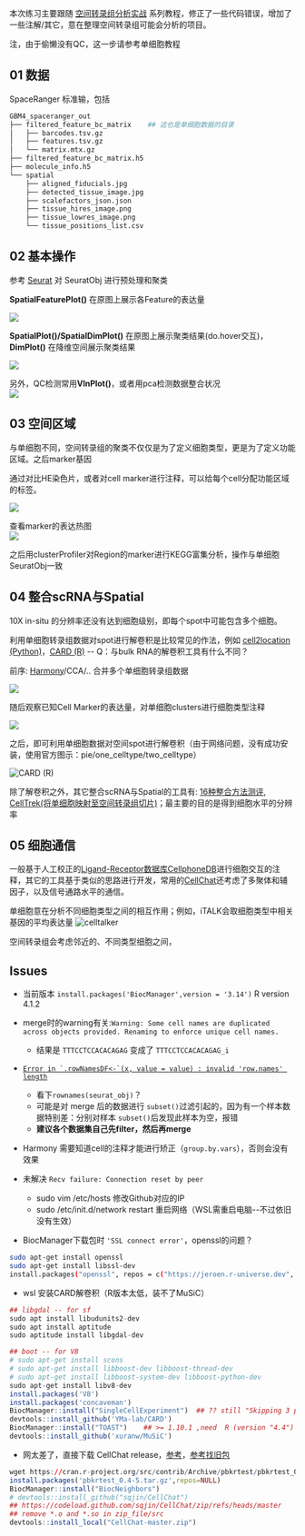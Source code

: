 
本次练习主要跟随 [空间转录组分析实战](https://blog.csdn.net/weixin_44359288/article/details/136514061) 系列教程，修正了一些代码错误，增加了一些注解/其它，意在整理空间转录组可能会分析的项目。

注，由于偷懒没有QC，这一步请参考单细胞教程

## 01 数据

SpaceRanger 标准输，包括

```bash
GBM4_spaceranger_out
├── filtered_feature_bc_matrix    ## 这也是单细胞数据的目录
│   ├── barcodes.tsv.gz
│   ├── features.tsv.gz
│   └── matrix.mtx.gz
├── filtered_feature_bc_matrix.h5
├── molecule_info.h5
└── spatial
    ├── aligned_fiducials.jpg
    ├── detected_tissue_image.jpg
    ├── scalefactors_json.json
    ├── tissue_hires_image.png
    ├── tissue_lowres_image.png
    └── tissue_positions_list.csv
```

## 02 基本操作

参考 [Seurat](https://jiarong-l.github.io/notes/Bioinfo/Blocks/Seurat) 对 SeuratObj 进行预处理和聚类

**SpatialFeaturePlot()** 在原图上展示各Feature的表达量

![](./img/02_1.png)

**SpatialPlot()/SpatialDimPlot()** 在原图上展示聚类结果(do.hover交互)， **DimPlot()** 在降维空间展示聚类结果

![](./img/02_2.png)

另外，QC检测常用**VlnPlot()**，或者用pca检测数据整合状况   
![](./img/02_3.png)


## 03 空间区域

与单细胞不同，空间转录组的聚类不仅仅是为了定义细胞类型，更是为了定义功能区域。之后marker基因

通过对比HE染色片，或者对cell marker进行注释，可以给每个cell分配功能区域的标签。

![](./img/03_1.png)

查看marker的表达热图    
![](./img/03_2.png)


之后用clusterProfiler对Region的marker进行KEGG富集分析，操作与单细胞SeuratObj一致    


## 04 整合scRNA与Spatial

10X in-situ 的分辨率还没有达到细胞级别，即每个spot中可能包含多个细胞。

利用单细胞转录组数据对spot进行解卷积是比较常见的作法，例如 [cell2location (Python)](https://cloud.tencent.com/developer/article/2376790)，[CARD (R)](https://yma-lab.github.io/CARD/) -- Q：与bulk RNA的解卷积工具有什么不同？

前序: [Harmony](https://cloud.tencent.com/developer/article/2224243)/CCA/.. 合并多个单细胞转录组数据

![](./img/04_1.png)

随后观察已知Cell Marker的表达量，对单细胞clusters进行细胞类型注释    

![](./img/04_2.png)


之后，即可利用单细胞数据对空间spot进行解卷积（由于网络问题，没有成功安装，使用官方图示：pie/one_celltype/two_celltype）

![CARD (R)](./img/04_3.png)


除了解卷积之外，其它整合scRNA与Spatial的工具有: [16种整合方法测评](https://cloud.tencent.com/developer/article/2093090), [CellTrek(将单细胞映射至空间转录组切片)](https://cloud.tencent.com/developer/article/2355724)；最主要的目的是得到细胞水平的分辨率


## 05 细胞通信

一般基于人工校正的[Ligand-Receptor数据库CellphoneDB](https://www.jianshu.com/p/38a9376f5286)进行细胞交互的注释，其它的工具基于类似的思路进行开发，常用的[CellChat](https://www.jianshu.com/p/b3d26ac51c5a)还考虑了多聚体和辅因子，以及信号通路水平的通信。

单细胞意在分析不同细胞类型之间的相互作用；例如，iTALK会取细胞类型中相关基因的平均表达量
![celltalker](https://github.com/arc85/celltalker/raw/master/man/figures/README-example-2.png)


空间转录组会考虑邻近的、不同类型细胞之间，

































## Issues

* 当前版本 ```install.packages('BiocManager',version = '3.14')```   R version 4.1.2

* merge时的warning有关:```Warning: Some cell names are duplicated across objects provided. Renaming to enforce unique cell names.```
    - 结果是 ```TTTCCTCCACACAGAG``` 变成了 ```TTTCCTCCACACAGAG_i``` 

* [```Error in `.rowNamesDF<-`(x, value = value) : invalid 'row.names' length```](https://github.com/satijalab/seurat/issues/8916)
    - 看下```rownames(seurat_obj)```？
    - 可能是对 merge 后的数据进行 ```subset()```过滤引起的，因为有一个样本数据特别差：分别对样本 ```subset()```后发现此样本为空，报错
    - **建议各个数据集自己先filter，然后再merge**

* Harmony 需要知道cell的注释才能进行矫正（```group.by.vars```），否则会没有效果

* 未解决 ```Recv failure: Connection reset by peer```
    - sudo vim /etc/hosts 修改Github对应的IP
    - sudo /etc/init.d/network restart  重启网络（WSL需重启电脑--不过依旧没有生效）
* BiocManager下载包时 ```'SSL connect error'```，openssl的问题？
```bash
sudo apt-get install openssl
sudo apt-get install libssl-dev
install.packages("openssl", repos = c("https://jeroen.r-universe.dev", "https://cloud.r-project.org"))
```



* wsl 安装CARD解卷积（R版本太低，装不了MuSiC）
```R
## libgdal -- for sf
sudo apt install libudunits2-dev
sudo apt install aptitude
sudo aptitude install libgdal-dev

## boot -- for V8
# sudo apt-get install scons 
# sudo apt-get install libboost-dev libboost-thread-dev
# sudo apt-get install libboost-system-dev libboost-python-dev
sudo apt-get install libv8-dev
install.packages('V8')
install.packages('concaveman')
BiocManager::install("SingleCellExperiment")  ## ?? still "Skipping 3 packages not available..."
devtools::install_github('YMa-lab/CARD')
BiocManager::install("TOAST")    ## >= 1.10.1 ,need  R (version "4.4") !!!
devtools::install_github('xuranw/MuSiC')
```

* 网太差了，直接下载 CellChat release，[参考](https://blog.csdn.net/siyan156/article/details/132778833)，[参考找旧包](https://blog.csdn.net/prublue/article/details/130646509)
```R
wget https://cran.r-project.org/src/contrib/Archive/pbkrtest/pbkrtest_0.4-5.tar.gz
install.packages('pbkrtest_0.4-5.tar.gz',repos=NULL)
BiocManager::install("BiocNeighbors")
# devtools::install_github("sqjin/CellChat")
## https://codeload.github.com/sqjin/CellChat/zip/refs/heads/master
## remove *.o and *.so in zip_file/src
devtools::install_local("CellChat-master.zip")
```



